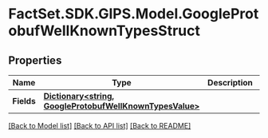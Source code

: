 # FactSet.SDK.GIPS.Model.GoogleProtobufWellKnownTypesStruct

## Properties

Name | Type | Description | Notes
------------ | ------------- | ------------- | -------------
**Fields** | [**Dictionary&lt;string, GoogleProtobufWellKnownTypesValue&gt;**](GoogleProtobufWellKnownTypesValue.md) |  | [optional] [readonly] 

[[Back to Model list]](../README.md#documentation-for-models) [[Back to API list]](../README.md#documentation-for-api-endpoints) [[Back to README]](../README.md)

